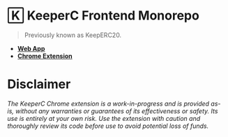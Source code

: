 # 🄺 KeeperC Frontend Monorepo

> Previously known as KeepERC20.

- [**Web App**](https://github.com/KeepERC20/KeepERC20-frontend/tree/webapp)
- [**Chrome Extension**](https://github.com/KeepERC20/KeepERC20-frontend/tree/extension)

# Disclaimer

*The KeeperC Chrome extension is a work-in-progress and is provided as-is, without any warranties or guarantees of its effectiveness or safety.*
*Its use is entirely at your own risk.*
*Use the extension with caution and thoroughly review its code before use to avoid potential loss of funds.*
